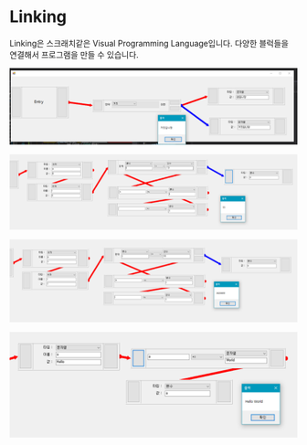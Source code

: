 # Linking
Linking은 스크래치같은 Visual Programming Language입니다. 다양한 블럭들을 연결해서 프로그램을 만들 수 있습니다.

![조건문](/ScreenShot/IF-ELSE.png)

![1부터 10까지의 합](/ScreenShot/SUM-1-TO-10.png)

![10팩토리얼](/ScreenShot/FACTORIAL-OF-10.png)

![문자열 합치기](/ScreenShot/STRING.png)
